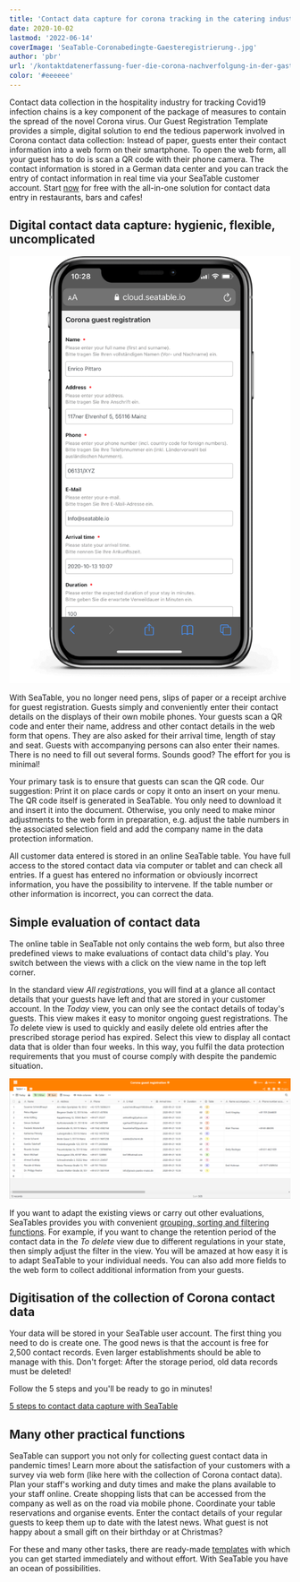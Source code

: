 ```yaml
---
title: 'Contact data capture for corona tracking in the catering industry'
date: 2020-10-02
lastmod: '2022-06-14'
coverImage: 'SeaTable-Coronabedingte-Gaesteregistrierung-.jpg'
author: 'pbr'
url: '/kontaktdatenerfassung-fuer-die-corona-nachverfolgung-in-der-gastronomie'
color: '#eeeeee'
---
```


Contact data collection in the hospitality industry for tracking Covid19 infection chains is a key component of the package of measures to contain the spread of the novel Corona virus. Our Guest Registration Template provides a simple, digital solution to end the tedious paperwork involved in Corona contact data collection: Instead of paper, guests enter their contact information into a web form on their smartphone. To open the web form, all your guest has to do is scan a QR code with their phone camera. The contact information is stored in a German data center and you can track the entry of contact information in real time via your SeaTable customer account. Start [now](https://seatable.io/en/registrierung/) for free with the all-in-one solution for contact data entry in restaurants, bars and cafes!

## Digital contact data capture: hygienic, flexible, uncomplicated

![Webform_for_contact_data_collection](images/iphone_corona_app.png)

With SeaTable, you no longer need pens, slips of paper or a receipt archive for guest registration. Guests simply and conveniently enter their contact details on the displays of their own mobile phones. Your guests scan a QR code and enter their name, address and other contact details in the web form that opens. They are also asked for their arrival time, length of stay and seat. Guests with accompanying persons can also enter their names. There is no need to fill out several forms. Sounds good? The effort for you is minimal!

Your primary task is to ensure that guests can scan the QR code. Our suggestion: Print it on place cards or copy it onto an insert on your menu. The QR code itself is generated in SeaTable. You only need to download it and insert it into the document. Otherwise, you only need to make minor adjustments to the web form in preparation, e.g. adjust the table numbers in the associated selection field and add the company name in the data protection information.

All customer data entered is stored in an online SeaTable table. You have full access to the stored contact data via computer or tablet and can check all entries. If a guest has entered no information or obviously incorrect information, you have the possibility to intervene. If the table number or other information is incorrect, you can correct the data.

## Simple evaluation of contact data

The online table in SeaTable not only contains the web form, but also three predefined views to make evaluations of contact data child's play. You switch between the views with a click on the view name in the top left corner.

In the standard view _All registrations_, you will find at a glance all contact details that your guests have left and that are stored in your customer account. In the _Today_ view, you can only see the contact details of today's guests. This view makes it easy to monitor ongoing guest registrations. The _To_ delete view is used to quickly and easily delete old entries after the prescribed storage period has expired. Select this view to display all contact data that is older than four weeks. In this way, you fulfil the data protection requirements that you must of course comply with despite the pandemic situation.

![Contact data registration with SeaTable](images/SeaTable_for_contact_data_registration_corona_restaurant.png)

If you want to adapt the existing views or carry out other evaluations, SeaTables provides you with convenient [grouping, sorting and filtering functions](https://seatable.io/en/docs/handbuch/datenmanagement/gruppierung-sortierung-filter/). For example, if you want to change the retention period of the contact data in the _To delete_ view due to different regulations in your state, then simply adjust the filter in the view. You will be amazed at how easy it is to adapt SeaTable to your individual needs. You can also add more fields to the web form to collect additional information from your guests.

## Digitisation of the collection of Corona contact data

Your data will be stored in your SeaTable user account. The first thing you need to do is create one. The good news is that the account is free for 2,500 contact records. Even larger establishments should be able to manage with this. Don't forget: After the storage period, old data records must be deleted!

Follow the 5 steps and you'll be ready to go in minutes!

[5 steps to contact data capture with SeaTable](/en/corona-gaesteregistrierung/#tab-id-1-active)

## Many other practical functions

SeaTable can support you not only for collecting guest contact data in pandemic times! Learn more about the satisfaction of your customers with a survey via web form (like here with the collection of Corona contact data). Plan your staff's working and duty times and make the plans available to your staff online. Create shopping lists that can be accessed from the company as well as on the road via mobile phone. Coordinate your table reservations and organise events. Enter the contact details of your regular guests to keep them up to date with the latest news. What guest is not happy about a small gift on their birthday or at Christmas?

For these and many other tasks, there are ready-made [templates](https://seatable.io/en/docs/templates/) with which you can get started immediately and without effort. With SeaTable you have an ocean of possibilities.
